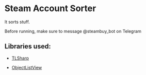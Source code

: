 ﻿# Steam Account Sorter
It sorts stuff.

Before running, make sure to message @steambuy_bot on Telegram

## Libraries used:

- [TLSharp](https://github.com/sochix/TLSharp)

- [ObjectListView](http://objectlistview.sourceforge.net)
